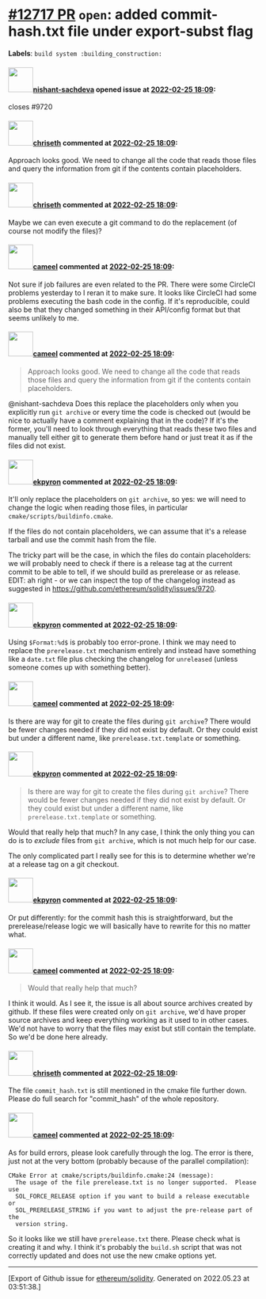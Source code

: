# [\#12717 PR](https://github.com/ethereum/solidity/pull/12717) `open`: added commit-hash.txt file under export-subst flag
**Labels**: `build system :building_construction:`


#### <img src="https://avatars.githubusercontent.com/u/32475507?u=895c6be4eeeac762d78821aa931cc9b6ac8a78d1&v=4" width="50">[nishant-sachdeva](https://github.com/nishant-sachdeva) opened issue at [2022-02-25 18:09](https://github.com/ethereum/solidity/pull/12717):

closes #9720 

#### <img src="https://avatars.githubusercontent.com/u/9073706?v=4" width="50">[chriseth](https://github.com/chriseth) commented at [2022-02-25 18:09](https://github.com/ethereum/solidity/pull/12717#issuecomment-1054134310):

Approach looks good. We need to change all the code that reads those files and query the information from git if the contents contain placeholders.

#### <img src="https://avatars.githubusercontent.com/u/9073706?v=4" width="50">[chriseth](https://github.com/chriseth) commented at [2022-02-25 18:09](https://github.com/ethereum/solidity/pull/12717#issuecomment-1054134674):

Maybe we can even execute a git command to do the replacement (of course not modify the files)?

#### <img src="https://avatars.githubusercontent.com/u/137030?v=4" width="50">[cameel](https://github.com/cameel) commented at [2022-02-25 18:09](https://github.com/ethereum/solidity/pull/12717#issuecomment-1055324159):

Not sure if job failures are even related to the PR. There were some CircleCI problems yesterday to I reran it to make sure. It looks like CircleCI had some problems executing the bash code in the config. If it's reproducible, could also be that they changed something in their API/config format but that seems unlikely to me.

#### <img src="https://avatars.githubusercontent.com/u/137030?v=4" width="50">[cameel](https://github.com/cameel) commented at [2022-02-25 18:09](https://github.com/ethereum/solidity/pull/12717#issuecomment-1055327444):

> Approach looks good. We need to change all the code that reads those files and query the information from git if the contents contain placeholders.

@nishant-sachdeva Does this replace the placeholders only when you explicitly run `git archive` or every time the code is checked out (would be nice to actually have a comment explaining that in the code)? If it's the former, you'll need to look through everything that reads these two files and manually tell either git to generate them before hand or just treat it as if the files did not exist.

#### <img src="https://avatars.githubusercontent.com/u/1347491?v=4" width="50">[ekpyron](https://github.com/ekpyron) commented at [2022-02-25 18:09](https://github.com/ethereum/solidity/pull/12717#issuecomment-1055390450):

It'll only replace the placeholders on ``git archive``, so yes: we will need to change the logic when reading those files, in particular ``cmake/scripts/buildinfo.cmake``.

If the files do not contain placeholders, we can assume that it's a release tarball and use the commit hash from the file.

The tricky part will be the case, in which the files do contain placeholders: we will probably need to check if there is a release tag at the current commit to be able to tell, if we should build as prerelease or as release. EDIT: ah right - or we can inspect the top of the changelog instead as suggested in https://github.com/ethereum/solidity/issues/9720.

#### <img src="https://avatars.githubusercontent.com/u/1347491?v=4" width="50">[ekpyron](https://github.com/ekpyron) commented at [2022-02-25 18:09](https://github.com/ethereum/solidity/pull/12717#issuecomment-1055395792):

Using ``$Format:%d$`` is probably too error-prone.
I think we may need to replace the ``prerelease.txt`` mechanism entirely and instead have something like a ``date.txt`` file plus checking the changelog for ``unreleased`` (unless someone comes up with something better).

#### <img src="https://avatars.githubusercontent.com/u/137030?v=4" width="50">[cameel](https://github.com/cameel) commented at [2022-02-25 18:09](https://github.com/ethereum/solidity/pull/12717#issuecomment-1055429391):

Is there are way for git to create the files during `git archive`? There would be fewer changes needed if they did not exist by default. Or they could exist but under a different name, like `prerelease.txt.template` or something.

#### <img src="https://avatars.githubusercontent.com/u/1347491?v=4" width="50">[ekpyron](https://github.com/ekpyron) commented at [2022-02-25 18:09](https://github.com/ethereum/solidity/pull/12717#issuecomment-1055443078):

> Is there are way for git to create the files during `git archive`? There would be fewer changes needed if they did not exist by default. Or they could exist but under a different name, like `prerelease.txt.template` or something.

Would that really help that much? In any case, I think the only thing you can do is to *exclude* files from ``git archive``, which is not much help for our case.

The only complicated part I really see for this is to determine whether we're at a release tag on a git checkout.

#### <img src="https://avatars.githubusercontent.com/u/1347491?v=4" width="50">[ekpyron](https://github.com/ekpyron) commented at [2022-02-25 18:09](https://github.com/ethereum/solidity/pull/12717#issuecomment-1055444457):

Or put differently: for the commit hash this is straightforward, but the prerelease/release logic we will basically have to rewrite for this no matter what.

#### <img src="https://avatars.githubusercontent.com/u/137030?v=4" width="50">[cameel](https://github.com/cameel) commented at [2022-02-25 18:09](https://github.com/ethereum/solidity/pull/12717#issuecomment-1057983989):

> Would that really help that much?

I think it would. As I see it, the issue is all about source archives created by github. If these files were created only on `git archive`, we'd have proper source archives and keep everything working as it used to in other cases. We'd not have to worry that the files may exist but still contain the template. So we'd be done here already.

#### <img src="https://avatars.githubusercontent.com/u/9073706?v=4" width="50">[chriseth](https://github.com/chriseth) commented at [2022-02-25 18:09](https://github.com/ethereum/solidity/pull/12717#issuecomment-1074142584):

The file `commit_hash.txt` is still mentioned in the cmake file further down. Please do full search for "commit_hash" of the whole repository.

#### <img src="https://avatars.githubusercontent.com/u/137030?v=4" width="50">[cameel](https://github.com/cameel) commented at [2022-02-25 18:09](https://github.com/ethereum/solidity/pull/12717#issuecomment-1075316094):

As for build errors, please look carefully through the log. The error is there, just not at the very bottom (probably because of the parallel compilation):

```
CMake Error at cmake/scripts/buildinfo.cmake:24 (message):
  The usage of the file prerelease.txt is no longer supported.  Please use
  SOL_FORCE_RELEASE option if you want to build a release executable or
  SOL_PRERELEASE_STRING if you want to adjust the pre-release part of the
  version string.
```

So it looks like we still have `prerelease.txt` there. Please check what is creating it and why. I think it's probably the `build.sh` script that was not correctly updated and does not use the new cmake options yet.


-------------------------------------------------------------------------------



[Export of Github issue for [ethereum/solidity](https://github.com/ethereum/solidity). Generated on 2022.05.23 at 03:51:38.]
